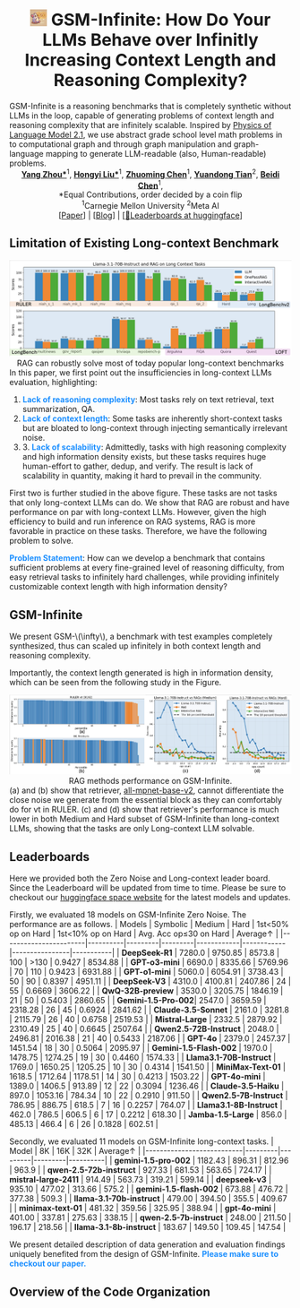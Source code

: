 <div align="center">
<h1 style="font-size: 30px;"><img src="static/images/facinfinity.webp" height="30px" align="top"/> GSM-Infinite: How Do Your LLMs Behave over Infinitly <br>Increasing Context Length and Reasoning Complexity?
</h1>
</div> 
GSM-Infinite is a reasoning benchmarks that is completely synthetic without LLMs in the loop, capable of generating problems of context length and reasoning complexity that are infinitely scalable. Inspired by <a href="https://arxiv.org/abs/2407.20311">Physics of Language Model 2.1</a>, we use abstract grade school level math problems in to computational graph and through graph manipulation and graph-language mapping to generate LLM-readable (also, Human-readable) problems. 

<div align="center">
<b><a href="https://github.com/YangZhou08">Yang Zhou*</a></b><sup>1</sup>,
<b><a href="">Hongyi Liu*</a></b><sup>1</sup>,
<b><a href="https://github.com/dreaming-panda">Zhuoming Chen</a></b><sup>1</sup>,
<b><a href="">Yuandong Tian</a></b><sup>2</sup>,
<b><a href="https://github.com/keroro824">Beidi Chen</a></b><sup>1</sup>,
</div> 
<div align="center">
*Equal Contributions, order decided by a coin flip 
</div> 
<div align="center">
<sup>1</sup>Carnegie Mellon University
<sup>2</sup>Meta AI 
</div>

<div align="center">
[<a href="">Paper</a>] | [<a href="https://infini-ai-lab.github.io/gsm_infinite/">Blog</a>] | [<a href=""><span class="icon">🤗</span>Leaderboards at huggingface</a>] 
</div> 

<h2>Limitation of Existing Long-context Benchmark</h2> 
<div align="center">
<img src="static/images/rag.png"/>
<figcaption>RAG can robustly solve most of today popular long-context benchmarks</figcaption> 
</div> 
In this paper, we first point out the insufficiencies in long-context LLMs evaluation, highlighting: 
<ol>
<li>
    <span style="font-weight: bold; color: dodgerblue">Lack of reasoning complexity</span>: Most tasks rely on text retrieval, text summarization, QA. 
</li>
<li>
    <span style="font-weight: bold; color: dodgerblue">Lack of context length</span>: Some tasks are inherently short-context tasks but are bloated to long-context through injecting semantically irrelevant noise. 
</li> 
<li> 
    3. <span style="font-weight: bold; color: dodgerblue">Lack of scalability</span>: Admittedly, tasks with high reasoning complexity and high information density exists, but these tasks requires huge human-effort to gather, dedup, and verify. The result is lack of scalability in quantity, making it hard to prevail in the community. 
</li> 
</ol> 
First two is further studied in the above figure. These tasks are not tasks that only long-context LLMs can do. We show that RAG are robust and have performance on par with long-context LLMs. However, given the high efficiency to build and run inference on RAG systems, RAG is more favorable in practice on these tasks. Therefore, we have the following problem to solve. 
<p>
    <span style="font-weight: bold; color: dodgerblue">Problem Statement</span>: How can we develop a benchmark that contains sufficient problems at every fine-grained level of reasoning difficulty, from easy retrieval tasks to infinitely hard challenges, while providing infinitely customizable context length with high information density? 
</p> 

<h2>GSM-Infinite</h2> 
<p>
We present GSM-\(\infty\), a benchmark with test examples completely synthesized, thus can scaled up infinitely in both context length and reasoning complexity. 
</p>

<p>
Importantly, the context length generated is high in information density, which can be seen from the following study in the Figure. 
</p> 
<div align="center">
<img src="static/images/rag22.png"/> 
<figcaption>RAG methods performance on GSM-Infinite.</figcaption> 
</div> 
(a) and (b) show that retriever, <a href="sentence-transformers/all-mpnet-base-v2">all-mpnet-base-v2</a>, cannot differentiate the close noise we generate from the essential block as they can comfortably do for vt in RULER. (c) and (d) show that retriever's performance is much lower in both Medium and Hard subset of GSM-Infinite than long-context LLMs, showing that the tasks are only Long-context LLM solvable. 

<h2>Leaderboards</h2> 
Here we provided both the Zero Noise and Long-context leader board. Since the Leaderboard will be updated from time to time. Please be sure to checkout our <a href="https://huggingface.co/spaces/BY7O0un8yig8O/leaderboard-example">huggingface space website</a> for the latest models and updates. 

Firstly, we evaluated 18 models on GSM-Infinite Zero Noise. The performance are as follows. 
| Models                | Symbolic | Medium  | Hard    | 1st<50% op on Hard | 1st<10% op on Hard | Avg. Acc op≤30 on Hard | Average↑  |
|-----------------------|----------|---------|---------|------------|------------|----------------|-----------|
| **DeepSeek-R1**       | 7280.0   | 9750.85 | 8573.8  | 100        | >130       | 0.9427         | 8534.88   |
| **GPT-o3-mini**       | 6690.0   | 8335.66 | 5769.96 | 70         | 110        | 0.9423         | 6931.88   |
| **GPT-o1-mini**       | 5060.0   | 6054.91 | 3738.43 | 50         | 90         | 0.8397         | 4951.11   |
| **DeepSeek-V3**       | 4310.0   | 4100.81 | 2407.86 | 24         | 55         | 0.6669         | 3606.22   |
| **QwQ-32B-preview**   | 3530.0   | 3205.75 | 1846.19 | 21         | 50         | 0.5403         | 2860.65   |
| **Gemini-1.5-Pro-002**| 2547.0   | 3659.59 | 2318.28 | 26         | 45         | 0.6924         | 2841.62   |
| **Claude-3.5-Sonnet** | 2161.0   | 3281.8  | 2115.79 | 26         | 40         | 0.6758         | 2519.53   |
| **Mistral-Large**     | 2332.5   | 2879.92 | 2310.49 | 25         | 40         | 0.6645         | 2507.64   |
| **Qwen2.5-72B-Instruct** | 2048.0 | 2496.81 | 2016.38 | 21         | 40         | 0.5433         | 2187.06   |
| **GPT-4o**            | 2379.0   | 2457.37 | 1451.54 | 18         | 30         | 0.5064         | 2095.97   |
| **Gemini-1.5-Flash-002** | 1970.0 | 1478.75 | 1274.25 | 19         | 30         | 0.4460         | 1574.33   |
| **Llama3.1-70B-Instruct** | 1769.0 | 1650.25 | 1205.25 | 10         | 30         | 0.4314         | 1541.50   |
| **MiniMax-Text-01**   | 1618.5   | 1712.64 | 1178.51 | 14         | 30         | 0.4213         | 1503.22   |
| **GPT-4o-mini**       | 1389.0   | 1406.5  | 913.89  | 12         | 22         | 0.3094         | 1236.46   |
| **Claude-3.5-Haiku**  | 897.0    | 1053.16 | 784.34  | 10         | 22         | 0.2910         | 911.50    |
| **Qwen2.5-7B-Instruct** | 786.95 | 886.75  | 618.5   | 7          | 16         | 0.2257         | 764.07    |
| **Llama3.1-8B-Instruct** | 462.0 | 786.5   | 606.5   | 6          | 17         | 0.2212         | 618.30    |
| **Jamba-1.5-Large**   | 856.0    | 485.13  | 466.4   | 6          | 26         | 0.1828         | 602.51    |

Secondly, we evaluated 11 models on GSM-Infinite long-context tasks. 
| Model                     | 8K      | 16K     | 32K     | Average↑ |
|---------------------------|---------|---------|---------|----------|
| **gemini-1.5-pro-002**        | 1182.43 | 896.31  | 812.96  | 963.9    |
| **qwen-2.5-72b-instruct**     | 927.33  | 681.53  | 563.65  | 724.17   |
| **mistral-large-2411**        | 914.49  | 563.73  | 319.21  | 599.14   |
| **deepseek-v3**               | 935.10  | 477.02  | 313.66  | 575.2    |
| **gemini-1.5-flash-002**      | 673.88  | 476.72  | 377.38  | 509.3    |
| **llama-3.1-70b-instruct**    | 479.00  | 394.50  | 355.5   | 409.67   |
| **minimax-text-01**           | 481.32  | 359.56  | 325.95  | 388.94   |
| **gpt-4o-mini**               | 401.00  | 337.81  | 275.63  | 338.15   |
| **qwen-2.5-7b-instruct**      | 248.00  | 211.50  | 196.17  | 218.56   |
| **llama-3.1-8b-instruct**     | 183.67  | 149.50  | 109.45  | 147.54   | 

We present detailed description of data generation and evaluation findings uniquely benefited from the design of GSM-Infinite. <span style="font-weight: bold; color: dodgerblue">Please make sure to checkout our paper. </span> 

<h2>Overview of the Code Organization</h2> 

